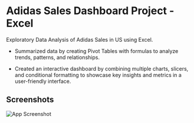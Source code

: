 
# Adidas Sales Dashboard Project - Excel

Exploratory Data Analysis of Adidas Sales in US using Excel.


- Summarized data by creating Pivot Tables with formulas to analyze trends, patterns, and relationships.

- Created an interactive dashboard by combining multiple charts, slicers, and conditional formatting to showcase key insights and metrics in a user-friendly interface.


## Screenshots

![App Screenshot](https://via.placeholder.com/468x300?text=App+Screenshot+Here)

